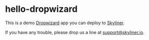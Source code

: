 # hello-dropwizard

This is a demo [Dropwizard](http://www.dropwizard.io)
app you can deploy to [Skyliner](https://www.skyliner.io).

If you have any trouble, please drop us a line at [support@skyliner.io](mailto:support@skyliner.io?Subject=Help%20with%20hello-dropwizard).
